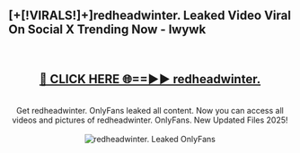 <h2>[+[!VIRALS!]+]redheadwinter. Leaked Video Viral On Social X Trending Now - lwywk</h2>
<br>
<div align="center">
<h2><a href="https://libra.edu.pl?redheadwinter." rel="nofollow">🔴 CLICK HERE 🌐==►► redheadwinter.</a></h2>
<br>
Get redheadwinter. OnlyFans leaked all content. Now you can access all videos and pictures of redheadwinter. OnlyFans. New Updated Files 2025!
<br>
<br>
<a href="https://libra.edu.pl?redheadwinter." rel="nofollow" data-target="animated-image.originalLink"><img src="https://i.ibb.co.com/WyWwxjT/player-gif2.gif" alt="redheadwinter. Leaked OnlyFans" style="max-width: 100%; display: inline-block;" data-target="animated-image.originalImage"></a>
</div>
<br>